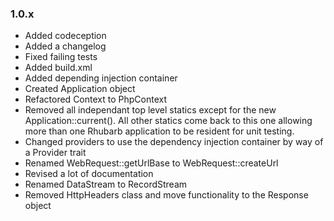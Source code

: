 ### 1.0.x

* Added codeception
* Added a changelog
* Fixed failing tests
* Added build.xml
* Added depending injection container
* Created Application object
* Refactored Context to PhpContext
* Removed all independant top level statics except for the new Application::current(). All other statics
  come back to this one allowing more than one Rhubarb application to be resident for unit testing.
* Changed providers to use the dependency injection container by way of a Provider trait
* Renamed WebRequest::getUrlBase to WebRequest::createUrl
* Revised a lot of documentation
* Renamed DataStream to RecordStream
* Removed HttpHeaders class and move functionality to the Response object